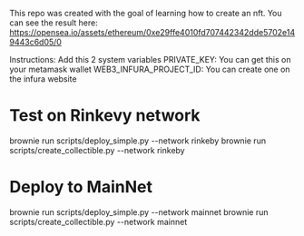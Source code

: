 This repo was created with the goal of learning how to create an nft.
You can see the result here:
https://opensea.io/assets/ethereum/0xe29ffe4010fd707442342dde5702e149443c6d05/0

Instructions:
Add this 2 system variables
PRIVATE_KEY: You can get this on your metamask wallet
WEB3_INFURA_PROJECT_ID: You can create one on the infura website

# Test on Rinkevy network
brownie run scripts/deploy_simple.py --network rinkeby
brownie run scripts/create_collectible.py --network rinkeby

# Deploy to MainNet
brownie run scripts/deploy_simple.py --network mainnet
brownie run scripts/create_collectible.py --network mainnet